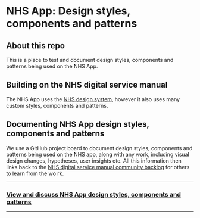 # NHS App: Design styles, components and patterns

## About this repo

This is a place to test and document design styles, components and patterns being used on the NHS App.

## Building on the NHS digital service manual

The NHS App uses the [NHS design system](https://service-manual.nhs.uk/design-system), however it also uses many custom styles, components and patterns.

## Documenting NHS App design styles, components and patterns

We use a GitHub project board to document design styles, components and patterns being used on the NHS app, along with any work, including visual design changes, hypotheses, user insights etc. All this information then links back to the [NHS digital service manual community backlog](https://github.com/nhsuk/nhsuk-service-manual-community-backlog/projects/1) for others to learn from the wo rk.

---

### **[View and discuss NHS App design styles, components and patterns](https://github.com/orgs/nhsuk/projects/8/views/1)**

---
